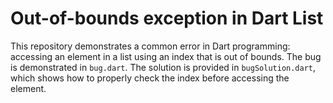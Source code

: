 # Out-of-bounds exception in Dart List

This repository demonstrates a common error in Dart programming: accessing an element in a list using an index that is out of bounds.  The bug is demonstrated in `bug.dart`. The solution is provided in `bugSolution.dart`, which shows how to properly check the index before accessing the element.